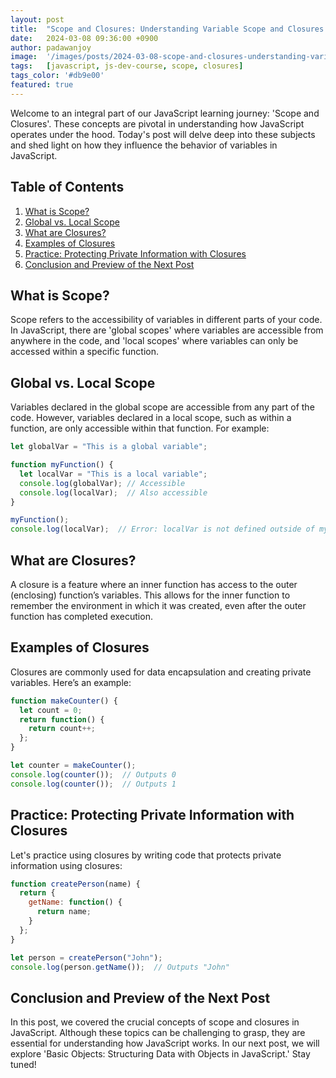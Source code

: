 ```yaml
---
layout: post
title:  "Scope and Closures: Understanding Variable Scope and Closures in JavaScript"
date:   2024-03-08 09:36:00 +0900
author: padawanjoy
image:  '/images/posts/2024-03-08-scope-and-closures-understanding-variable-scope-and-closures-in-javascript/01.webp'
tags:   [javascript, js-dev-course, scope, closures]
tags_color: '#db9e00'
featured: true
---
```

Welcome to an integral part of our JavaScript learning journey: 'Scope and Closures'. These concepts are pivotal in understanding how JavaScript operates under the hood. Today's post will delve deep into these subjects and shed light on how they influence the behavior of variables in JavaScript.

## Table of Contents
1. [What is Scope?](#what-is-scope)
2. [Global vs. Local Scope](#global-vs-local-scope)
3. [What are Closures?](#what-are-closures)
4. [Examples of Closures](#examples-of-closures)
5. [Practice: Protecting Private Information with Closures](#practice-protecting-private-information-with-closures)
6. [Conclusion and Preview of the Next Post](#conclusion-and-preview-of-the-next-post)

## What is Scope?
Scope refers to the accessibility of variables in different parts of your code. In JavaScript, there are 'global scopes' where variables are accessible from anywhere in the code, and 'local scopes' where variables can only be accessed within a specific function.

## Global vs. Local Scope
Variables declared in the global scope are accessible from any part of the code. However, variables declared in a local scope, such as within a function, are only accessible within that function. For example:

```javascript
let globalVar = "This is a global variable";

function myFunction() {
  let localVar = "This is a local variable";
  console.log(globalVar); // Accessible
  console.log(localVar);  // Also accessible
}

myFunction();
console.log(localVar);  // Error: localVar is not defined outside of myFunction
```

## What are Closures?
A closure is a feature where an inner function has access to the outer (enclosing) function’s variables. This allows for the inner function to remember the environment in which it was created, even after the outer function has completed execution.

## Examples of Closures
Closures are commonly used for data encapsulation and creating private variables. Here’s an example:

```javascript
function makeCounter() {
  let count = 0;
  return function() {
    return count++;
  };
}

let counter = makeCounter();
console.log(counter());  // Outputs 0
console.log(counter());  // Outputs 1
```

## Practice: Protecting Private Information with Closures
Let's practice using closures by writing code that protects private information using closures:

```javascript
function createPerson(name) {
  return {
    getName: function() {
      return name;
    }
  };
}

let person = createPerson("John");
console.log(person.getName());  // Outputs "John"
```

## Conclusion and Preview of the Next Post
In this post, we covered the crucial concepts of scope and closures in JavaScript. Although these topics can be challenging to grasp, they are essential for understanding how JavaScript works. In our next post, we will explore 'Basic Objects: Structuring Data with Objects in JavaScript.' Stay tuned!